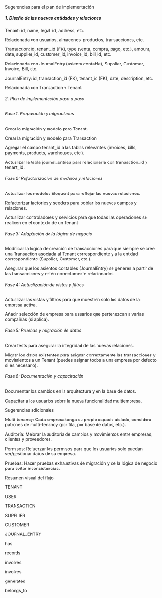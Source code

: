 Sugerencias para el plan de implementación

##### 1\. Diseño de las nuevas entidades y relaciones

Tenant: id, name, legal\_id, address, etc.

Relacionada con usuarios, almacenes, productos, transacciones, etc.

Transaction: id, tenant\_id (FK), type (venta, compra, pago, etc.), amount, date, supplier\_id, customer\_id, invoice\_id, bill\_id, etc.

Relacionada con JournalEntry (asiento contable), Supplier, Customer, Invoice, Bill, etc.

JournalEntry: id, transaction\_id (FK), tenant\_id (FK), date, description, etc.

Relacionada con Transaction y Tenant.

###### 2\. Plan de implementación paso a paso

###### Fase 1: Preparación y migraciones

Crear la migración y modelo para Tenant.

Crear la migración y modelo para Transaction.

Agregar el campo tenant\_id a las tablas relevantes (invoices, bills, payments, products, warehouses, etc.).

Actualizar la tabla journal\_entries para relacionarla con transaction\_id y tenant\_id.

###### Fase 2: Refactorización de modelos y relaciones

Actualizar los modelos Eloquent para reflejar las nuevas relaciones.

Refactorizar factories y seeders para poblar los nuevos campos y relaciones.

Actualizar controladores y servicios para que todas las operaciones se realicen en el contexto de un Tenant

###### Fase 3: Adaptación de la lógica de negocio

Modificar la lógica de creación de transacciones para que siempre se cree una Transaction asociada al Tenant correspondiente y a la entidad correspondiente (Supplier, Customer, etc.).

Asegurar que los asientos contables (JournalEntry) se generen a partir de las transacciones y estén correctamente relacionados.

###### Fase 4: Actualización de vistas y filtros

Actualizar las vistas y filtros para que muestren solo los datos de la empresa activa.

Añadir selección de empresa para usuarios que pertenezcan a varias compañías (si aplica).

###### Fase 5: Pruebas y migración de datos

Crear tests para asegurar la integridad de las nuevas relaciones.

Migrar los datos existentes para asignar correctamente las transacciones y movimientos a un Tenant (puedes asignar todos a una empresa por defecto si es necesario).

###### Fase 6: Documentación y capacitación

Documentar los cambios en la arquitectura y en la base de datos.

Capacitar a los usuarios sobre la nueva funcionalidad multiempresa.

Sugerencias adicionales

Multi-tenancy: Cada empresa tenga su propio espacio aislado, considera patrones de multi-tenancy (por fila, por base de datos, etc.).

Auditoría: Mejorar la auditoría de cambios y movimientos entre empresas, clientes y proveedores.

Permisos: Refuerzar los permisos para que los usuarios solo puedan ver/gestionar datos de su empresa.

Pruebas: Hacer pruebas exhaustivas de migración y de la lógica de negocio para evitar inconsistencias.

Resumen visual del flujo

TENANT

USER

TRANSACTION

SUPPLIER

CUSTOMER

JOURNAL\_ENTRY

has

records

involves

involves

generates

belongs\_to



